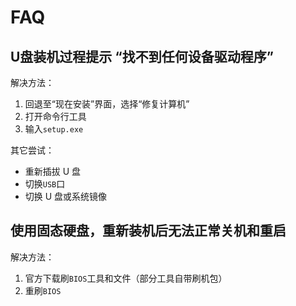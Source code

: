 # FAQ

<!-- toc -->

## U盘装机过程提示 “找不到任何设备驱动程序”

解决方法：
1. 回退至“现在安装”界面，选择“修复计算机”
2. 打开命令行工具
3. 输入`setup.exe`

其它尝试：
* 重新插拔 U 盘
* 切换`USB`口
* 切换 U 盘或系统镜像

## 使用固态硬盘，重新装机后无法正常关机和重启

解决方法：
1. 官方下载刷`BIOS`工具和文件（部分工具自带刷机包）
2. 重刷`BIOS`